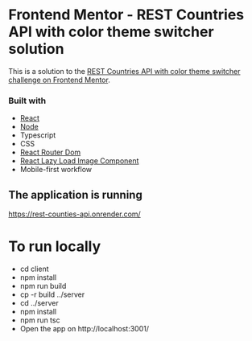 # Frontend Mentor - REST Countries API with color theme switcher solution

This is a solution to the [REST Countries API with color theme switcher challenge on Frontend Mentor](https://www.frontendmentor.io/challenges/rest-countries-api-with-color-theme-switcher-5cacc469fec04111f7b848ca).

### Built with

- [React](https://reactjs.org/)
- [Node](https://nodejs.org/en)
- Typescript
- CSS
- [React Router Dom](https://www.npmjs.com/package/react-router-dom)
- [React Lazy Load Image Component](https://www.npmjs.com/package/react-lazy-load-image-component)
- Mobile-first workflow

## The application is running

https://rest-counties-api.onrender.com/

# To run locally

- cd client
- npm install
- npm run build
- cp -r build ../server
- cd ../server
- npm install
- npm run tsc
- Open the app on http://localhost:3001/
